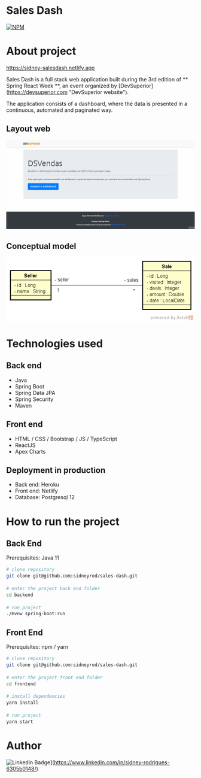 # Sales Dash 
[![NPM](https://img.shields.io/npm/l/react)](https://github.com/AugustoCesar/projeto-sds3/blob/master/LICENSE) 

# About project

https://sidney-salesdash.netlify.app

Sales Dash is a full stack web application built during the 3rd edition of ** Spring React Week **, an event organized by [DevSuperior] (https://devsuperior.com "DevSuperior website").

The application consists of a dashboard, where the data is presented in a continuous, automated and paginated way.

## Layout web
![Web 1](https://github.com/sidneyrod/assets/blob/main/others/desktop.gif)

## Conceptual model
![Modelo Conceitual](https://github.com/sidneyrod/assets/blob/main/others/model-sales.png)

# Technologies used
## Back end
- Java
- Spring Boot
- Spring Data JPA
- Spring Security
- Maven
## Front end
- HTML / CSS / Bootstrap / JS / TypeScript
- ReactJS
- Apex Charts
## Deployment in production
- Back end: Heroku
- Front end: Netlify
- Database: Postgresql 12

# How to run the project

## Back End
Prerequisites: Java 11

```bash
# clone repository
git clone git@github.com:sidneyrod/sales-dash.git

# enter the project back end folder
cd backend

# run project
./mvnw spring-boot:run
```

## Front End
Prerequisites: npm / yarn

```bash
# clone repository
git clone git@github.com:sidneyrod/sales-dash.git

# enter the project front end folder
cd frontend

# install dependencies
yarn install

# run project
yarn start
```

# Author

![Linkedin Badge](https://img.shields.io/badge/sidney&nbsp;rodrigues-%230077B5.svg?&style=for-the-badge&logo=linkedin&logoColor=white)](https://www.linkedin.com/in/sidney-rodrigues-6305b0148/)
